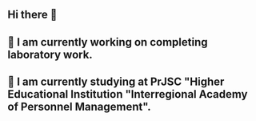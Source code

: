 ## Hi there 👋
## 🔭 I am currently working on completing laboratory work.
## 🌱 I am currently studying at PrJSC "Higher Educational Institution "Interregional Academy of Personnel Management".
<!--
**BetAn2010/BetAn2010** is a ✨ _special_ ✨ repository because its `README.md` (this file) appears on your GitHub profile.

Here are some ideas to get you started:

- 🔭 I’m currently working on ...
- 🌱 I’m currently learning ...
- 👯 I’m looking to collaborate on ...
- 🤔 I’m looking for help with ...
- 💬 Ask me about ...
- 📫 How to reach me: ...
- 😄 Pronouns: ...
- ⚡ Fun fact: ...
-->
